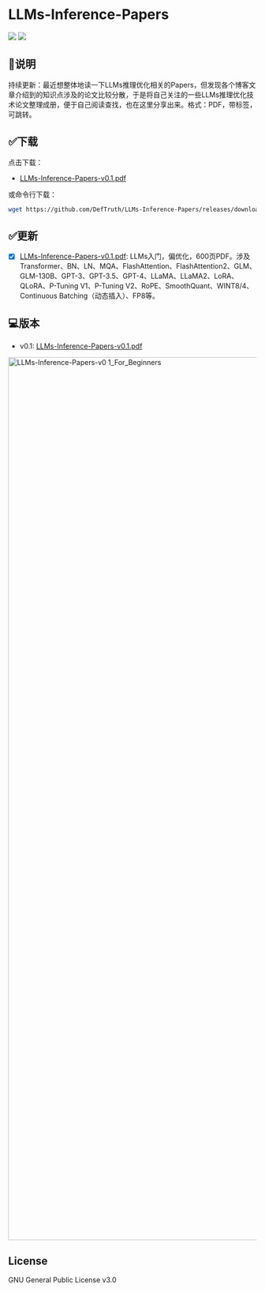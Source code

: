 # LLMs-Inference-Papers

![](https://img.shields.io/github/downloads/DefTruth/LLMs-Inference-Papers/total?color=ccf&label=downloads&logo=github&logoColor=lightgrey) ![](https://img.shields.io/github/stars/DefTruth/LLMs-Inference-Papers.svg?style=social)

## 🌟说明
持续更新：最近想整体地读一下LLMs推理优化相关的Papers，但发现各个博客文章介绍到的知识点涉及的论文比较分散，于是将自己关注的一些LLMs推理优化技术论文整理成册，便于自己阅读查找，也在这里分享出来。格式：PDF，带标签，可跳转。

## ✅下载  

点击下载：

- [LLMs-Inference-Papers-v0.1.pdf](https://github.com/DefTruth/LLMs-Inference-Papers/releases/download/v0.1/LLMs-Open-Papers-as-Book-v0.1_For-Beginners.pdf)  


或命令行下载：

```bash
wget https://github.com/DefTruth/LLMs-Inference-Papers/releases/download/v0.1/LLMs-Open-Papers-as-Book-v0.1_For-Beginners.pdf
```

## ✅更新  

- [x] [LLMs-Inference-Papers-v0.1.pdf](https://github.com/DefTruth/LLMs-Open-Papers-as-Book/releases/download/v0.1/LLMs-Open-Papers-as-Book-v0.1_For-Beginners.pdf): LLMs入门，偏优化，600页PDF。涉及Transformer、BN、LN、MQA、FlashAttention、FlashAttention2、GLM、GLM-130B、GPT-3、GPT-3.5、GPT-4、LLaMA、LLaMA2、LoRA、QLoRA、P-Tuning V1、P-Tuning V2、RoPE、SmoothQuant、WINT8/4、Continuous Batching（动态插入）、FP8等。

## 💻版本  

- v0.1: [LLMs-Inference-Papers-v0.1.pdf](https://github.com/DefTruth/LLMs-Inference-Papers/releases/download/v0.1/LLMs-Open-Papers-as-Book-v0.1_For-Beginners.pdf)

<img width="1788" alt="LLMs-Inference-Papers-v0 1_For_Beginners" src="https://github.com/DefTruth/LLMs-Inference-Papers/assets/31974251/03fac365-87da-4c9d-909c-ea2fe457b127">


## License  

GNU General Public License v3.0
